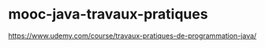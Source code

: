# mooc-java-travaux-pratiques
https://www.udemy.com/course/travaux-pratiques-de-programmation-java/
